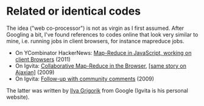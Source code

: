 # Related or identical codes

The idea ("web co-processor") is not as virgin as I first assumed. After Googling a bit, I've found references to codes online that look very similar to mine, i.e. running jobs in client browsers, for instance mapreduce jobs.

* On YCombinator HackerNews: [Map-Reduce in JavaScript, working on client Browsers](http://news.ycombinator.com/item?id=1930681) (2011)
* On Igvita: [Collaborative Map-Reduce in the Browser](http://www.igvita.com/2009/03/03/collaborative-map-reduce-in-the-browser/), [[same story on Ajaxian]](http://ajaxian.com/archives/map-reduce-in-the-browser) (2009)
* On Igvita: [Follow-up with community comments](http://www.igvita.com/2009/03/07/collaborative-swarm-computing-notes/) (2009)

The latter was written by [Ilya Grigorik](http://www.igvita.com/) from Google (Igvita is his personal website).